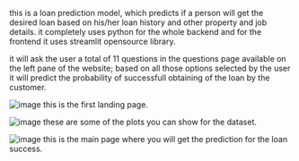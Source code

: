 this is a loan prediction model, which predicts if a person will get the desired loan based on his/her loan history and other property and job details.
it completely uses python for the whole backend and for the frontend it uses streamlit opensource library.

it will ask the user a total of 11 questions in the questions page available on the left pane of the website; based on all those options selected by the user it will predict the probability of successfull obtaining of the
loan by the customer.


![image](https://github.com/VulcanWhale/loan_predection/assets/142257455/8dbbff35-5649-45ee-8385-9a6a52cc400e)
this is the first landing page.


![image](https://github.com/VulcanWhale/loan_predection/assets/142257455/2723c552-a54f-43d0-86d9-1dfe925d346f)
these are some of the plots you can show for the dataset.


![image](https://github.com/VulcanWhale/loan_predection/assets/142257455/f74681a8-6401-4221-b362-2e4ce95a45aa)
this is the main page where you will get the prediction for the loan success.
